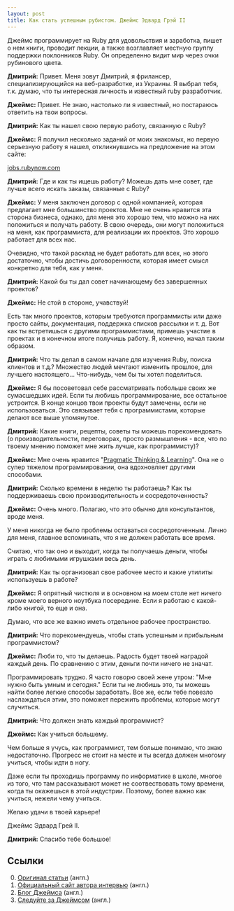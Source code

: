 ```yaml
---
layout: post
title: Как стать успешным рубистом. Джеймс Эдвард Грэй II
---
```


Джеймс программирует на Ruby для удовольствия и заработка, пишет о нем книги, проводит лекции, а также возглавляет местную группу поддержки поклонников Ruby. Он определенно видит мир через очки рубинового цвета.

**Дмитрий:** Привет. Меня зовут Дмитрий, я фрилансер, специализирующийся на веб-разработке, из Украины. Я выбрал тебя, т.к. думаю, что ты интересная личность и известный ruby разработчик.

**Джеймс:** Привет. Не знаю, настолько ли я известный, но постараюсь ответить на твои вопросы.

**Дмитрий:** Как ты нашел свою первую работу, связанную с Ruby?

**Джеймс:** Я получил несколько заданий от моих знакомых, но первую серьезную работу я нашел, откликнувшись на предложение на этом сайте:

[jobs.rubynow.com](http://jobs.rubynow.com/)

**Дмитрий:** Где и как ты ищешь работу? Можешь дать мне совет, где лучше всего искать заказы, связанные с Ruby?

**Джеймс:** У меня заключен договор с одной компанией, которая предлагает мне большинство проектов. Мне не очень нравится эта сторона бизнеса, однако, для меня это хорошо тем, что можно на них положиться и получать работу. В свою очередь, они могут положиться на меня, как программиста, для реализации их проектов. Это хорошо работает для всех нас.

Очевидно, что такой расклад не будет работать для всех, но этого достаточно, чтобы достичь договоренности, которая имеет смысл конкретно для тебя, как у меня.

**Дмитрий:** Какой бы ты дал совет начинающему без завершенных проектов?

**Джеймс:** Не стой в стороне, учавствуй!

Есть так много проектов, которым требуются программисты или даже просто сайты, документация, поддержка списков рассылки и т. д. Вот как ты встретишься с другими программистами, примешь участие в проектах и в конечном итоге получишь работу. Я, конечно, начал таким образом.

**Дмитрий:** Что ты делал в самом начале для изучения Ruby, поиска клиентов и т.д.? Множество людей мечтают изменить прошлое, для лучшего настоящего... Что-нибудь, чем бы ты хотел поделиться.

**Джеймс:** Я бы посоветовал себе рассматривать побольше своих же сумасшедших идей. Если ты любишь программирование, все остальное устроится. В конце концов твои проекты будут замечены, если не использоваться. Это связывает тебя с программистами, которые делают все выше упомянутое.

**Дмитрий:** Какие книги, рецепты, советы ты можешь порекомендовать (о производительности, переговорах, просто размышления - все, что по твоему мнению поможет мне жить лучше, как программисту)?

**Джеймс:** Мне очень нравится "[Pragmatic Thinking & Learning](http://blog.grayproductions.net/articles/pragmatic_thinking__learning)". Она не о супер тяжелом программировании, она вдохновляет другими способами.

**Дмитрий:** Сколько времени в неделю ты работаешь? Как ты поддерживаешь свою производительность и сосредоточенность?

**Джеймс:** Очень много. Полагаю, что это обычно для консультантов, вроде меня.

У меня никогда не было проблемы оставаться сосредоточенным. Лично для меня, главное вспоминать, что я не должен работать все время.

Считаю, что так оно и выходит, когда ты получаешь деньги, чтобы играть с любимыми игрушками весь день.

**Дмитрий:** Как ты организовал свое рабочее место и какие утилиты используешь в работе?

**Джеймс:** Я опрятный чистюля и в основном на моем столе нет ничего кроме моего верного ноутбука посередине. Если я работаю с какой-либо книгой, то еще и она.

Думаю, что все же важно иметь отдельное рабочее пространство.

**Дмитрий:** Что порекомендуешь, чтобы стать успешным и прибыльным программистом?

**Джеймс:** Люби то, что ты делаешь. Радость будет твоей наградой каждый день. По сравнению с этим, деньги почти ничего не значат.

Программировать трудно. Я часто говорю своей жене утром: "Мне нужно быть умным и сегодня." Если ты не любишь это, ты можешь найти более легкие способы заработать. Все же, если тебе повезло наслаждаться этим, это поможет пережить проблемы, которые могут случиться.

**Дмитрий:** Что должен знать каждый программист?

**Джеймс:** Как учиться большему.

Чем больше я учусь, как программист, тем больше понимаю, что знаю недостаточно. Прогресс не стоит на месте и ты всегда должен многому учиться, чтобы идти в ногу.

Даже если ты проходишь программу по информатике в школе, многое из того, что там рассказывают может не соотвествовать тому времени, когда ты окажешься в этой индустрии. Поэтому, более важно как учиться, нежели чему учиться.

Желаю удачи в твоей карьере!

Джеймс Эдвард Грей II.

**Дмитрий:** Спасибо тебе большое!

## Ссылки

  0. [Оригинал статьи](http://belitsky.info/freelance/james-edward-gray/) (англ.)
  0. [Официальный сайт автора интервью](http://belitsky.info/) (англ.)
  0. [Блог Джеймса](http://blog.grayproductions.net/) (англ.)
  0. [Следуйте за Джеймсом](http://twitter.com/JEG2) (англ.)